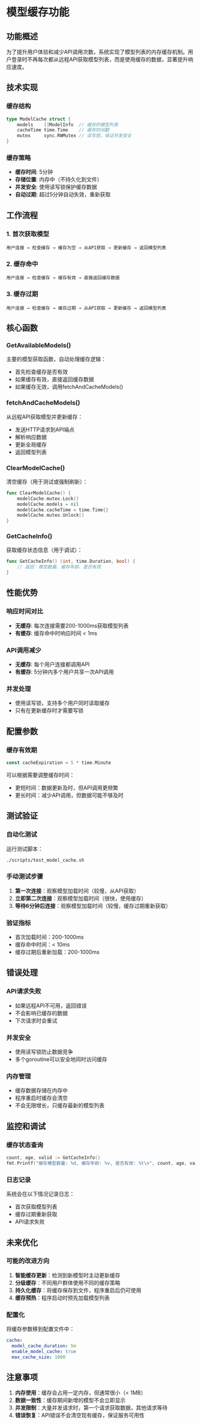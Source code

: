 # 模型缓存功能

## 功能概述

为了提升用户体验和减少API调用次数，系统实现了模型列表的内存缓存机制。用户登录时不再每次都从远程API获取模型列表，而是使用缓存的数据，显著提升响应速度。

## 技术实现

### 缓存结构
```go
type ModelCache struct {
    models    []ModelInfo  // 缓存的模型列表
    cacheTime time.Time    // 缓存时间戳
    mutex     sync.RWMutex // 读写锁，保证并发安全
}
```

### 缓存策略
- **缓存时间**: 5分钟
- **存储位置**: 内存中（不持久化到文件）
- **并发安全**: 使用读写锁保护缓存数据
- **自动过期**: 超过5分钟自动失效，重新获取

## 工作流程

### 1. 首次获取模型
```
用户连接 → 检查缓存 → 缓存为空 → 从API获取 → 更新缓存 → 返回模型列表
```

### 2. 缓存命中
```
用户连接 → 检查缓存 → 缓存有效 → 直接返回缓存数据
```

### 3. 缓存过期
```
用户连接 → 检查缓存 → 缓存过期 → 从API获取 → 更新缓存 → 返回模型列表
```

## 核心函数

### GetAvailableModels()
主要的模型获取函数，自动处理缓存逻辑：
- 首先检查缓存是否有效
- 如果缓存有效，直接返回缓存数据
- 如果缓存无效，调用fetchAndCacheModels()

### fetchAndCacheModels()
从远程API获取模型并更新缓存：
- 发送HTTP请求到API端点
- 解析响应数据
- 更新全局缓存
- 返回模型列表

### ClearModelCache()
清空缓存（用于测试或强制刷新）：
```go
func ClearModelCache() {
    modelCache.mutex.Lock()
    modelCache.models = nil
    modelCache.cacheTime = time.Time{}
    modelCache.mutex.Unlock()
}
```

### GetCacheInfo()
获取缓存状态信息（用于调试）：
```go
func GetCacheInfo() (int, time.Duration, bool) {
    // 返回：模型数量、缓存年龄、是否有效
}
```

## 性能优势

### 响应时间对比
- **无缓存**: 每次连接需要200-1000ms获取模型列表
- **有缓存**: 缓存命中时响应时间 < 1ms

### API调用减少
- **无缓存**: 每个用户连接都调用API
- **有缓存**: 5分钟内多个用户共享一次API调用

### 并发处理
- 使用读写锁，支持多个用户同时读取缓存
- 只有在更新缓存时才需要写锁

## 配置参数

### 缓存有效期
```go
const cacheExpiration = 5 * time.Minute
```

可以根据需要调整缓存时间：
- 更短时间：数据更新及时，但API调用更频繁
- 更长时间：减少API调用，但数据可能不够及时

## 测试验证

### 自动化测试
运行测试脚本：
```bash
./scripts/test_model_cache.sh
```

### 手动测试步骤
1. **第一次连接**：观察模型加载时间（较慢，从API获取）
2. **立即第二次连接**：观察模型加载时间（很快，使用缓存）
3. **等待6分钟后连接**：观察模型加载时间（较慢，缓存过期重新获取）

### 验证指标
- 首次加载时间：200-1000ms
- 缓存命中时间：< 10ms
- 缓存过期后重新加载：200-1000ms

## 错误处理

### API请求失败
- 如果远程API不可用，返回错误
- 不会影响已缓存的数据
- 下次请求时会重试

### 并发安全
- 使用读写锁防止数据竞争
- 多个goroutine可以安全地同时访问缓存

### 内存管理
- 缓存数据存储在内存中
- 程序重启时缓存会清空
- 不会无限增长，只缓存最新的模型列表

## 监控和调试

### 缓存状态查询
```go
count, age, valid := GetCacheInfo()
fmt.Printf("缓存模型数量: %d, 缓存年龄: %v, 是否有效: %t\n", count, age, valid)
```

### 日志记录
系统会在以下情况记录日志：
- 首次获取模型列表
- 缓存过期重新获取
- API请求失败

## 未来优化

### 可能的改进方向
1. **智能缓存更新**：检测到新模型时主动更新缓存
2. **分级缓存**：不同用户群体使用不同的缓存策略
3. **持久化缓存**：将缓存保存到文件，程序重启后仍可使用
4. **缓存预热**：程序启动时预先加载模型列表

### 配置化
将缓存参数移到配置文件中：
```yaml
cache:
  model_cache_duration: 5m
  enable_model_cache: true
  max_cache_size: 1000
```

## 注意事项

1. **内存使用**：缓存会占用一定内存，但通常很小（< 1MB）
2. **数据一致性**：缓存期间新增的模型不会立即显示
3. **并发限制**：大量并发请求时，第一个请求获取数据，其他请求等待
4. **错误恢复**：API错误不会清空现有缓存，保证服务可用性
